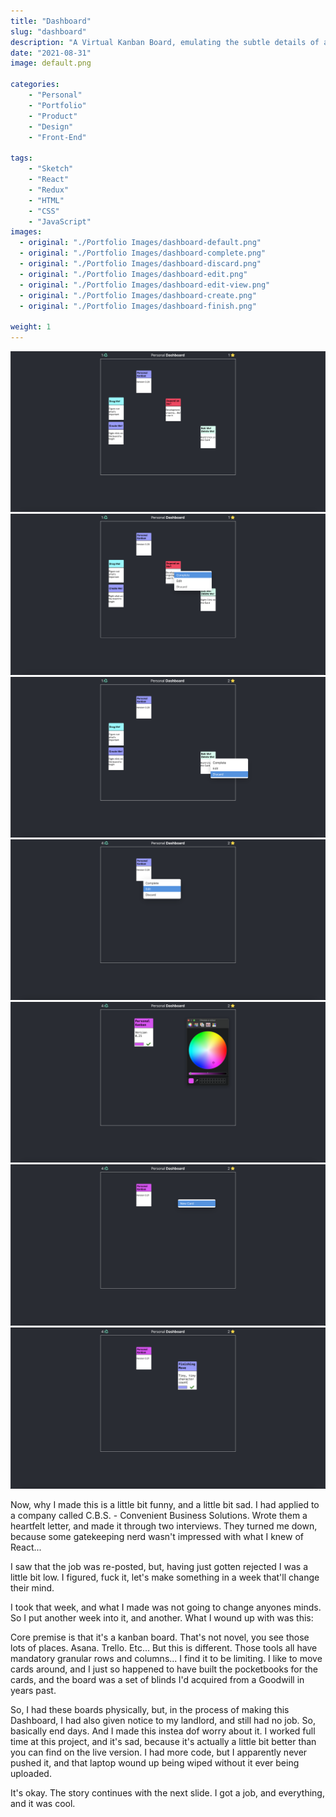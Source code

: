 ```yaml
---
title: "Dashboard"
slug: "dashboard"
description: "A Virtual Kanban Board, emulating the subtle details of a physical board that I made."
date: "2021-08-31"
image: default.png

categories:
    - "Personal"
    - "Portfolio"
    - "Product"
    - "Design"
    - "Front-End"

tags:
    - "Sketch"
    - "React"
    - "Redux"
    - "HTML"
    - "CSS"
    - "JavaScript"
images:
  - original: "./Portfolio Images/dashboard-default.png"
  - original: "./Portfolio Images/dashboard-complete.png"
  - original: "./Portfolio Images/dashboard-discard.png"
  - original: "./Portfolio Images/dashboard-edit.png"
  - original: "./Portfolio Images/dashboard-edit-view.png"
  - original: "./Portfolio Images/dashboard-create.png"
  - original: "./Portfolio Images/dashboard-finish.png"

weight: 1
---
```

![Default](default.png)
![Complete](complete.png)
![Discard](discard.png)
![Edit](edit.png)
![Edit View](edit-view.png)
![Create](create.png)
![Finish](finish.png)

Now, why I made this is a little bit funny, and a little bit sad. I had applied
to a company called C.B.S. - Convenient Business Solutions. Wrote them a
heartfelt letter, and made it through two interviews. They turned me down,
because some gatekeeping nerd wasn't impressed with what I knew of React...

I saw that the job was re-posted, but, having just gotten rejected I was a
little bit low. I figured, fuck it, let's make something in a week that'll
change their mind.

I took that week, and what I made was not going to change anyones minds. So I
put another week into it, and another. What I wound up with was this:

Core premise is that it's a kanban board. That's not novel, you see those lots
of places. Asana. Trello. Etc... But this is different. Those tools all have
mandatory granular rows and columns... I find it to be limiting. I like to move
cards around, and I just so happened to have built the pocketbooks for the
cards, and the board was a set of blinds I'd acquired from a Goodwill in years
past.

So, I had these boards physically, but, in the process of making this Dashboard,
I had also given notice to my landlord, and still had no job. So, basically end
days. And I made this instea dof worry about it. I worked full time at this
project, and it's sad, because it's actually a little bit better than you can
find on the live version. I had more code, but I apparently never pushed it, and
that laptop wound up being wiped without it ever being uploaded.

It's okay. The story continues with the next slide. I got a job, and everything,
and it was cool.
